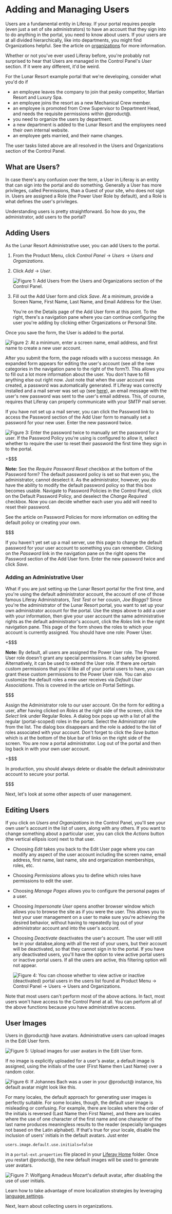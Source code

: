 # Adding and Managing Users [](id=adding-and-managing-users)

Users are a fundamental entity in Liferay. If your portal requires people (even
just a set of site administrators) to have an account that they sign into to do
anything in the portal, you need to know about users. If your users are at all
divided hierarchically, like into departments, you might find Organizations
helpful. See the article on
[organizations](/discover/portal/-/knowledge_base/6-2/the-users-section-of-the-control-panel)
for more information.

Whether or not you've ever used Liferay before, you're probably not surprised to
hear that Users are managed in the Control Panel's *User* section. If it were
any different, it'd be weird. 

For the Lunar Resort example portal that we're developing, consider what you'd
do if 

- an employee leaves the company to join that pesky competitor, Martian Resort
  and Luxury Spa.
- an employee joins the resort as a new Mechanical Crew member.
- an employee is promoted from Crew Supervisor to Department Head, and needs the requisite
permissions within @product@.
- you need to organize the users by department.
- a new department is added to the Lunar Resort and the employees need their own
internal website.
- an employee gets married, and their name changes.

The user tasks listed above are all resolved in the Users and Organizations
section of the Control Panel.

## What are Users? [](id=what-are-users)

In case there's any confusion over the term, a User in Liferay is an entity that
can sign into the portal and do something. Generally a User has more
privileges, called Permissions, than a Guest of your site, who does not sign in.
Users are assigned a Role (the Power User Role by default), and a Role is what
defines the user's privileges.

Understanding users is pretty straightforward. So how do you, the administrator,
add users to the portal?

<!-- Users and organizations tool tip form portal: Users and Organizations Users are individuals who perform tasks using the
portal. Administrators can create new users or deactivate existing users. Users
can join sites, be placed into organization hierarchies, be delegated
permissions in roles, or be collected into user groups. User groups can cross
organizational boundaries, and can be used to assign all members to other
collections, such as sites or roles. User groups may also be used to customize
personal site templates for members.

-->
## Adding Users [](id=adding-users)

As the Lunar Resort Administrative user, you can add Users to the portal. 

1.  From the Product Menu, click *Control Panel* &rarr; *Users* &rarr; *Users
and Organizations*. 

1.  Click *Add* &rarr; *User*.

    ![Figure 1: Add Users from the Users and Organizations section of the Control Panel.](../../images/usrmgmt-add-user.png)
    
    <!-- That screenshot is definitely going to be replaced. The add button here
    is not lexiconified -->

1.  Fill out the Add User form and click *Save*. At a minimum, provide a Screen
Name, First Name, Last Name, and Email Address for the User.

    You're on the Details page of the Add User form at this point. To the right,
there's a navigation pane where you can continue configuring the user you're
adding by clicking either Organizations or Personal Site.

Once you save the form, the User is added to the portal.

![Figure 2: At a minimum, enter a screen name, email address, and first name to create a new user account.](../../images/your-request-completed-successfully.png)

After you submit the form, the page reloads with a success message. An expanded
form appears for editing the user's account (see all the new categories in the
navigation pane to the right of the form?). This allows you to fill out a lot
more information about the user. You don't have to fill anything else out right
now. Just note that when the user account was created, a password was
automatically generated. If Liferay was correctly installed and a mail server
was set up (see
[here](/discover/portal/-/knowledge_base/6-2/server-administration#mail)), an
email message with the user's new password was sent to the user's email address.
This, of course, requires that Liferay can properly communicate with your SMTP
mail server.

If you have not set up a mail server, you can click the Password link to access
the Password section of the Add User form to manually set a password for your
new user. Enter the new password twice.

![Figure 3: Enter the password twice to manually set the password for a user. If the Password Policy you're using is configured to allow it, select whether to require the user to reset their password the first time they sign in to the portal.](../../images/usrmgmt-require-password-reset.png)

+$$$

**Note:** See the *Require Password Reset* checkbox at the bottom of the
Password form? The default password policy is set so that even you, the
administrator, cannot deselect it. As the administrator, however, you do have
the ability to modify the default password policy so that this box becomes
usable. Navigate to Password Policies in the Control Panel, click on the Default
Password Policy, and deselect the *Change Required* checkbox. Now you can decide
whether each user you add will need to reset their password. 

See the article on Password Policies for more information on editing the default
policy or creating your own.

$$$

If you haven't yet set up a mail server, use this page to change the default
password for your user account to something you can remember. Clicking on the
*Password* link in the navigation pane on the right opens the Password section
of the Add User form. Enter the new password twice and click *Save*. 

### Adding an Administrative User [](id=adding-an-administrative-user)

What if you are just setting up the Lunar Resort portal for the first time, and
you're using the default administrator account, the account of one of those
famous Liferay Administrators, *Test Test* or her cousin, *Joe Bloggs*? Since
you're the administrator of the Lunar Resort portal, you want to set up your own
administrator account for the portal. Use the steps above to add a user with
your information, then give your user account the same administrative rights as
the default administrator's account, click the *Roles* link in the right
navigation pane. This page of the form shows the roles to which your account is
currently assigned. You should have one role: Power User. 

+$$$

**Note:** By default, all users are assigned the Power User role. The Power User
role doesn't grant any special permissions. It can safely be ignored.
Alternatively, it can be used to extend the User role. If there are certain
custom permissions that you'd like all of your portal users to have, you can
grant these custom permissions to the Power User role. You can also customize
the default roles a new user receives via *Default User Associations*. This is
covered in the article on Portal Settings.

$$$

Assign the Administrator role to our user account. On the form for
editing a user, after having clicked on *Roles* at the right side of the screen,
click the *Select* link under Regular Roles. A dialog box pops up with a list of
all the regular (portal-scoped) roles in the portal. Select the Administrator
role from the list. The dialog box disappears and the role is added to the list
of roles associated with your account. Don't forget to click the *Save* button
which is at the bottom of the blue bar of links on the right side of the screen.
You are now a portal administrator. Log out of the portal and then log back in
with your own user account. 

+$$$

In production, you should always delete or disable the default administrator
account to secure your portal.

$$$

Next, let's look at some other aspects of user management. 

## Editing Users [](id=editing-users)

If you click on *Users and Organizations* in the Control Panel, you'll see your
own user's account in the list of users, along with any others. If you want to
change something about a particular user, you can click the *Actions* button
(the vertical ellipsis icon) next to that user.

<!-- Add screenshot here, this is definitely a lexicon element (the ellipsis actions
button) -->

- Choosing *Edit* takes you back to the Edit User page where you can modify any aspect
of the user account including the screen name, email address, first name, last
name, site and organization memberships, roles, etc.

- Choosing *Permissions* allows you to define which roles have permissions to edit the
user.

- Choosing *Manage Pages* allows you to configure the personal pages of a user.

    <!--Screenshot here and in between all these bullets, maybe? -->

- Choosing *Impersonate User* opens another browser window which allows you to browse
the site as if you were the user. This allows you to test your user management
on a user to make sure you're achieving the desired behavior, without having to
repeatedly log out of your administrator account and into the user's account.

- Choosing *Deactivate* deactivates the user's account. The user will still be in
your databse,along with all the rest of your users, but their account will be
deactivated, so that they cannot sign in to the portal. If you have any
deactivated users, you'll have the option to view active portal users or
inactive portal users. If all the users are active, this filtering option will
not appear.

    ![Figure 4: You can choose whether to view active or inactive (deactivated) portal users in the users list found at *Product Menu* &rarr; *Control Panel* &rarr; *Users* &rarr; *Users and Organizations*.](../../images/usrmgmt-active.png)

Note that most users can't perform most of the above actions. In fact, most
users won't have access to the Control Panel at all. You can perform all of the
above functions because you have administrative access.

## User Images [](id=user-images)

Users in @product@ have avatars. Administrative users can upload images in the
Edit User form. 

![Figure 5: Upload images for user avatars in the Edit User form.](../../images/users-ray-avatar.png)

If no image is explicitly uploaded for a user's avatar, a default image is
assigned, using the initials of the user (First Name then Last Name) over a
random color.

![Figure 6: If Johannes Bach was a user in your @product@ instance, his default avatar might look like this.](../../images/users-default-user-image.png)

For many locales, the default approach for generating user images is perfectly
suitable. For some locales, though, the default user image is misleading or
confusing. For example, there are locales where the order of the initials is
reversed (Last Name then First Name), and there are locales where the use of one
character of the first name and one character of the last name produces
meaningless results to the reader (especially languages not based on the Latin
alphabet). If that's true for your locale, disable the inclusion of users'
initials in the default avatars. Just enter

    users.image.default.use.initials=false

in a `portal-ext.properties` file placed in your 
[Liferay Home](/discover/deployment/-/knowledge_base/7-0/installing-liferay-portal#liferay-home) 
folder. Once you restart @product@, the new default images will be used to
generate user avatars.

![Figure 7: Wolfgang Amadeus Mozart's default avatar, after disabling the use of
user initials.](../../images/users-alternate-default-image.png)

Learn how to take advantage of more localization strategies by leveraging
[language settings](/developer/tutorials/-/knowledge_base/7-0/using-liferays-language-settings).

Next, learn about collecting users in organizations.
